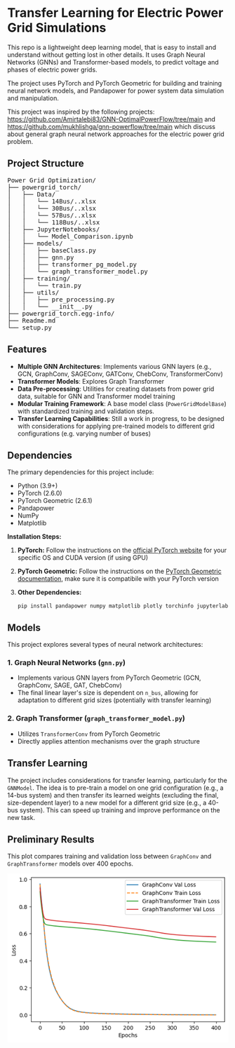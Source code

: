 # Transfer Learning for Electric Power Grid Simulations
This repo is a lightweight deep learning model, that is easy to install and understand without getting lost in other details. It uses Graph Neural Networks (GNNs) and Transformer-based models, to predict voltage and phases of electric power grids.

The project uses PyTorch and PyTorch Geometric for building and training neural network models, and Pandapower for power system data simulation and manipulation.

This project was inspired by the following projects: https://github.com/Amirtalebi83/GNN-OptimalPowerFlow/tree/main and https://github.com/mukhlishga/gnn-powerflow/tree/main which discuss about general graph neural network approaches for the electric power grid problem.

## Project Structure
<pre lang="markdown">
Power Grid Optimization/
├── powergrid_torch/
│   ├── Data/              
│   │   └── 14Bus/..xlsx
│   │   └── 30Bus/..xlsx
│   │   └── 57Bus/..xlsx
│   │   └── 118Bus/..xlsx
│   ├── JupyterNotebooks/              
│   │   └── Model_Comparison.ipynb
│   ├── models/                        
│   │   ├── baseClass.py               
│   │   ├── gnn.py                     
│   │   ├── transformer_pg_model.py    
│   │   └── graph_transformer_model.py 
│   ├── training/                      
│   │   └── train.py
│   ├── utils/                         
│   │   ├── pre_processing.py          
│   │   └── __init__.py
├── powergrid_torch.egg-info/         
├── Readme.md                         
└── setup.py                          
</pre>


## Features

* **Multiple GNN Architectures**: Implements various GNN layers (e.g., GCN, GraphConv, SAGEConv, GATConv, ChebConv, TransformerConv)
* **Transformer Models**: Explores Graph Transformer
* **Data Pre-processing**: Utilities for creating datasets from power grid data, suitable for GNN and Transformer model training
* **Modular Training Framework**: A base model class (`PowerGridModelBase`) with standardized training and validation steps.
* **Transfer Learning Capabilities**: Still a work in progress, to be designed with considerations for applying pre-trained models to different grid configurations (e.g. varying number of buses)

## Dependencies

The primary dependencies for this project include:

* Python (3.9+)
* PyTorch (2.6.0)
* PyTorch Geometric (2.6.1)
* Pandapower
* NumPy
* Matplotlib 

**Installation Steps:**

1.  **PyTorch:**
    Follow the instructions on the [official PyTorch website](https://pytorch.org/get-started/locally/) for your specific OS and CUDA version (if using GPU)

2.  **PyTorch Geometric:**
    Follow the instructions on the [PyTorch Geometric documentation](https://pytorch-geometric.readthedocs.io/en/latest/install/installation.html), make sure it is compatibile with your PyTorch version

3.  **Other Dependencies:**
    ```
    pip install pandapower numpy matplotlib plotly torchinfo jupyterlab
    ```

## Models

This project explores several types of neural network architectures:

### 1. Graph Neural Networks (`gnn.py`)

* Implements various GNN layers from PyTorch Geometric (GCN, GraphConv, SAGE, GAT, ChebConv)
* The final linear layer's size is dependent on `n_bus`, allowing for adaptation to different grid sizes (potentially with transfer learning)

### 2. Graph Transformer (`graph_transformer_model.py`)

* Utilizes `TransformerConv` from PyTorch Geometric
* Directly applies attention mechanisms over the graph structure

## Transfer Learning

The project includes considerations for transfer learning, particularly for the `GNNModel`. The idea is to pre-train a model on one grid configuration (e.g., a 14-bus system) and then transfer its learned weights (excluding the final, size-dependent layer) to a new model for a different grid size (e.g., a 40-bus system). This can speed up training and improve performance on the new task.

## Preliminary Results
This plot compares training and validation loss between `GraphConv` and `GraphTransformer` models over 400 epochs.

![Training Loss Plot](/powergrid_torch/results/model_comparison.png)